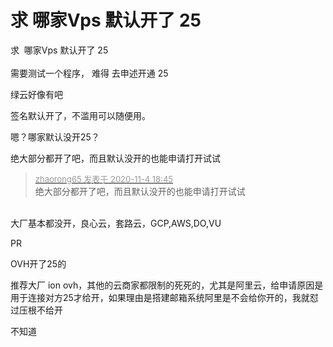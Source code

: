 # 求  哪家Vps 默认开了 25


求&nbsp;&nbsp;哪家Vps 默认开了 25 <br />
<br />
需要测试一个程序， 难得 去申述开通 25

绿云好像有吧

签名默认开了，不滥用可以随便用。

嗯？哪家默认没开25？<img id="aimg_xdiv9" onclick="zoom(this, this.src, 0, 0, 0)" class="zoom" src="https://cdn.jsdelivr.net/gh/hishis/forum-master/public/images/patch.gif" onmouseover="img_onmouseoverfunc(this)" onload="thumbImg(this)" border="0" alt="" />

绝大部分都开了吧，而且默认没开的也能申请打开试试

<div class="quote"><blockquote><font size="2"><a href="https://www.hostloc.com/forum.php?mod=redirect&amp;goto=findpost&amp;pid=9403020&amp;ptid=762440" target="_blank"><font color="#999999">zhaorong65 发表于 2020-11-4 18:45</font></a></font><br />
绝大部分都开了吧，而且默认没开的也能申请打开试试</blockquote></div><br />
大厂基本都没开，良心云，套路云，GCP,AWS,DO,VU

PR<img src="static/image/smiley/default/lol.gif" smilieid="12" border="0" alt="" />

OVH开了25的

推荐大厂 ion ovh，其他的云商家都限制的死死的，尤其是阿里云，给申请原因是用于连接对方25才给开，如果理由是搭建邮箱系统阿里是不会给你开的，我就怼过压根不给开

<img src="static/image/smiley/default/smile.gif" smilieid="1" border="0" alt="" />不知道
